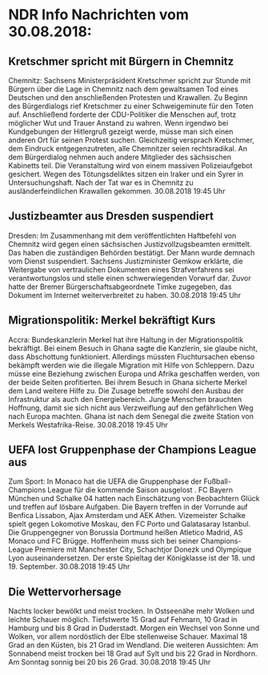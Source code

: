 # NDR Info Nachrichten vom 30.08.2018:


## Kretschmer spricht mit Bürgern in Chemnitz
Chemnitz:	Sachsens Ministerpräsident Kretschmer spricht zur Stunde mit Bürgern über die Lage in Chemnitz nach dem gewaltsamen Tod eines Deutschen und den anschließenden Protesten und Krawallen. Zu Beginn des Bürgerdialogs rief Kretschmer zu einer Schweigeminute für den Toten auf. Anschließend forderte der CDU-Politiker die Menschen auf, trotz möglicher Wut und Trauer Anstand zu wahren. Wenn irgendwo bei Kundgebungen der Hitlergruß gezeigt werde, müsse man sich einen anderen Ort für seinen Protest suchen. Gleichzeitig versprach Kretschmer, dem Eindruck entgegenzutreten, alle Chemnitzer seien rechtsradikal. An dem Bürgerdialog nehmen auch andere Mitglieder des sächsischen Kabinetts teil. Die Veranstaltung wird von einem massiven Polizeiaufgebot gesichert. Wegen des Tötungsdeliktes sitzen ein Iraker und ein Syrer in Untersuchungshaft. Nach der Tat war es in Chemnitz zu ausländerfeindlichen Krawallen gekommen. 30.08.2018 19:45 Uhr 

## Justizbeamter aus Dresden suspendiert
Dresden:       Im Zusammenhang mit dem veröffentlichten Haftbefehl von Chemnitz wird gegen einen sächsischen Justizvollzugsbeamten ermittelt. Das haben die zuständigen Behörden bestätigt. Der Mann wurde demnach vom Dienst suspendiert. Sachsens Justizminister Gemkow erklärte, die Weitergabe von vertraulichen Dokumenten eines Strafverfahrens sei verantwortungslos und stelle einen schwerwiegenden Vorwurf dar. Zuvor hatte der Bremer Bürgerschaftsabgeordnete Timke zugegeben, das Dokument im Internet weiterverbreitet zu haben. 30.08.2018 19:45 Uhr 

## Migrationspolitik: Merkel bekräftigt Kurs
Accra:	Bundeskanzlerin Merkel hat ihre Haltung in der Migrationspolitik bekräftigt. Bei einem Besuch in Ghana sagte die Kanzlerin, sie glaube nicht, dass Abschottung funktioniert. Allerdings müssten Fluchtursachen ebenso bekämpft werden wie die illegale Migration mit Hilfe von Schleppern. Dazu müsse eine Beziehung zwischen Europa und Afrika geschaffen werden, von der beide Seiten profitierten. Bei ihrem Besuch in Ghana sicherte Merkel dem Land weitere Hilfe zu. Die Zusage betreffe sowohl den Ausbau der Infrastruktur als auch den Energiebereich. Junge Menschen brauchten Hoffnung, damit sie sich nicht aus Verzweiflung auf den gefährlichen Weg nach Europa machten. Ghana ist nach dem Senegal die zweite Station von Merkels Westafrika-Reise. 30.08.2018 19:45 Uhr 

## UEFA lost Gruppenphase der Champions League aus
Zum Sport: In Monaco hat die UEFA die Gruppenphase der Fußball-Champions League für die kommende Saison ausgelost	. FC Bayern München und Schalke 04 hatten nach Einschätzung von Beobachtern Glück und treffen auf lösbare Aufgaben. Die Bayern treffen in der Vorrunde auf Benfica Lissabon, Ajax Amsterdam und AEK Athen. Vizemeister Schalke spielt gegen Lokomotive Moskau, den FC Porto und Galatasaray Istanbul. Die Gruppengegner von Borussia Dortmund heißen Atletico Madrid, AS Monaco und FC Brügge. Hoffenheim muss sich bei seiner Champions-League Premiere mit Manchester City, Schachtjor Donezk und Olympique Lyon auseinandersetzen. Der erste Spieltag der Königklasse ist der 18. und 19. September. 30.08.2018 19:45 Uhr 

## Die Wettervorhersage
Nachts locker bewölkt und meist trocken. In Ostseenähe mehr Wolken und leichte Schauer möglich. Tiefstwerte 15 Grad auf Fehmarn, 10 Grad in Hamburg und bis 8 Grad in Duderstadt. Morgen ein Wechsel von Sonne und Wolken, vor allem nordöstlich der Elbe stellenweise Schauer. Maximal 18 Grad an den Küsten, bis 21 Grad im Wendland. Die weiteren Aussichten: Am Sonnabend meist trocken bei 18 Grad auf Sylt und bis 22 Grad in Nordhorn. Am Sonntag sonnig bei 20 bis 26 Grad. 30.08.2018 19:45 Uhr 
